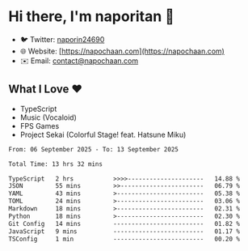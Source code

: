 # Hi there, I'm naporitan 👋

- 🐦 Twitter: [naporin24690](https://twitter.com/naporin24690)
- 🌐 Website: [https://napochaan.com](https://napochaan.com)
- ✉️ Email: [contact@napochaan.com](mailto:contact@napochaan.com)

## What I Love ❤️
- TypeScript
- Music (Vocaloid)
- FPS Games
- Project Sekai (Colorful Stage! feat. Hatsune Miku)

<!--START_SECTION:waka-->

```txt
From: 06 September 2025 - To: 13 September 2025

Total Time: 13 hrs 32 mins

TypeScript   2 hrs           >>>>---------------------   14.88 %
JSON         55 mins         >>-----------------------   06.79 %
YAML         43 mins         >------------------------   05.38 %
TOML         24 mins         >------------------------   03.06 %
Markdown     18 mins         >------------------------   02.31 %
Python       18 mins         >------------------------   02.30 %
Git Config   14 mins         -------------------------   01.82 %
JavaScript   9 mins          -------------------------   01.17 %
TSConfig     1 min           -------------------------   00.20 %
```

<!--END_SECTION:waka-->

